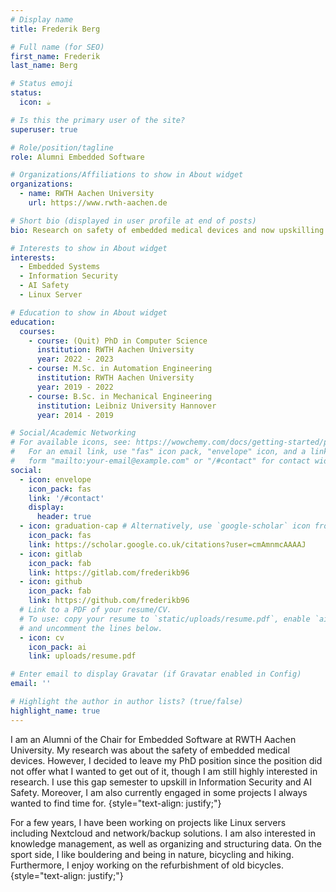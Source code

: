 ```yaml
---
# Display name
title: Frederik Berg

# Full name (for SEO)
first_name: Frederik
last_name: Berg

# Status emoji
status:
  icon: ☕️

# Is this the primary user of the site?
superuser: true

# Role/position/tagline
role: Alumni Embedded Software

# Organizations/Affiliations to show in About widget
organizations:
  - name: RWTH Aachen University
    url: https://www.rwth-aachen.de

# Short bio (displayed in user profile at end of posts)
bio: Research on safety of embedded medical devices and now upskilling in InfoSec and AI Safety.

# Interests to show in About widget
interests:
  - Embedded Systems
  - Information Security
  - AI Safety
  - Linux Server

# Education to show in About widget
education:
  courses:
    - course: (Quit) PhD in Computer Science
      institution: RWTH Aachen University
      year: 2022 - 2023
    - course: M.Sc. in Automation Engineering
      institution: RWTH Aachen University
      year: 2019 - 2022
    - course: B.Sc. in Mechanical Engineering
      institution: Leibniz University Hannover
      year: 2014 - 2019

# Social/Academic Networking
# For available icons, see: https://wowchemy.com/docs/getting-started/page-builder/#icons
#   For an email link, use "fas" icon pack, "envelope" icon, and a link in the
#   form "mailto:your-email@example.com" or "/#contact" for contact widget.
social:
  - icon: envelope
    icon_pack: fas
    link: '/#contact'
    display:
      header: true
  - icon: graduation-cap # Alternatively, use `google-scholar` icon from `ai` icon pack
    icon_pack: fas
    link: https://scholar.google.co.uk/citations?user=cmAmnmcAAAAJ
  - icon: gitlab
    icon_pack: fab
    link: https://gitlab.com/frederikb96
  - icon: github
    icon_pack: fab
    link: https://github.com/frederikb96
  # Link to a PDF of your resume/CV.
  # To use: copy your resume to `static/uploads/resume.pdf`, enable `ai` icons in `params.yaml`,
  # and uncomment the lines below.
  - icon: cv
    icon_pack: ai
    link: uploads/resume.pdf

# Enter email to display Gravatar (if Gravatar enabled in Config)
email: ''

# Highlight the author in author lists? (true/false)
highlight_name: true
---
```



I am an Alumni of the Chair for Embedded Software at RWTH Aachen University. My research was about the safety of embedded medical devices. However, I decided to leave my PhD position since the position did not offer what I wanted to get out of it, though I am still highly interested in research. I use this gap semester to upskill in Information Security and AI Safety. Moreover, I am also currently engaged in some projects I always wanted to find time for.
{style="text-align: justify;"}

For a few years, I have been working on projects like Linux servers including Nextcloud and network/backup solutions. I am also interested in knowledge management, as well as organizing and structuring data. On the sport side, I like bouldering and being in nature, bicycling and hiking. Furthermore, I enjoy working on the refurbishment of old bicycles.
{style="text-align: justify;"}